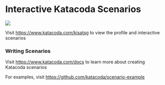 # Interactive Katacoda Scenarios

[![](http://shields.katacoda.com/katacoda/kisatsg/count.svg)](https://www.katacoda.com/kisatsg "Get your profile on Katacoda.com")

Visit https://www.katacoda.com/kisatsg to view the profile and interactive scenarios

### Writing Scenarios
Visit https://www.katacoda.com/docs to learn more about creating Katacoda scenarios

For examples, visit https://github.com/katacoda/scenario-example

